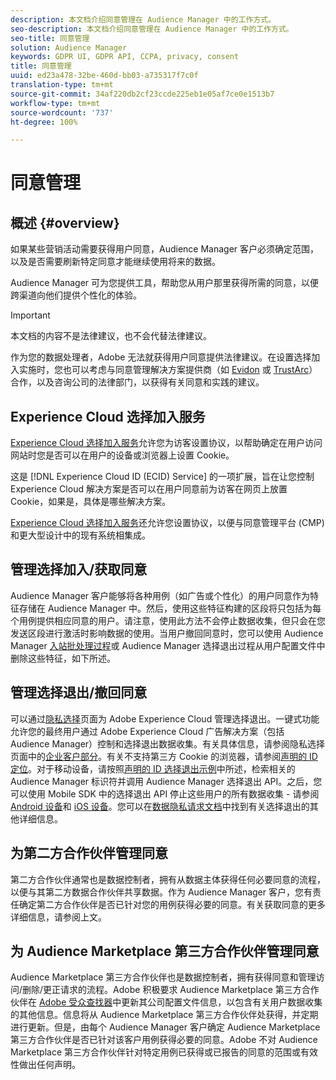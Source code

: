 ```yaml
---
description: 本文档介绍同意管理在 Audience Manager 中的工作方式。
seo-description: 本文档介绍同意管理在 Audience Manager 中的工作方式。
seo-title: 同意管理
solution: Audience Manager
keywords: GDPR UI, GDPR API, CCPA, privacy, consent
title: 同意管理
uuid: ed23a478-32be-460d-bb03-a735317f7c0f
translation-type: tm+mt
source-git-commit: 34af220db2cf23ccde225eb1e05af7ce0e1513b7
workflow-type: tm+mt
source-wordcount: '737'
ht-degree: 100%

---
```



# 同意管理

## 概述 {#overview}

如果某些营销活动需要获得用户同意，Audience Manager 客户必须确定范围，以及是否需要刷新特定同意才能继续使用将来的数据。

Audience Manager 可为您提供工具，帮助您从用户那里获得所需的同意，以便跨渠道向他们提供个性化的体验。

>[!IMPORTANT]
>
> 本文档的内容不是法律建议，也不会代替法律建议。
>
> 作为您的数据处理者，Adobe 无法就获得用户同意提供法律建议。在设置选择加入实施时，您也可以考虑与同意管理解决方案提供商（如 [Evidon](https://theblog.adobe.com/evidon-builds-gdpr-universal-consent-integration-with-launch-by-adobe/) 或 [TrustArc](https://theblog.adobe.com/trustarc-builds-consent-integration-launch-adobe/)）合作，以及咨询公司的法律部门，以获得有关同意和实践的建议。

## Experience Cloud 选择加入服务

[Experience Cloud 选择加入服务](https://docs.adobe.com/content/help/zh-Hans/id-service/using/implementation/opt-in-service/optin-overview.html)允许您为访客设置协议，以帮助确定在用户访问网站时您是否可以在用户的设备或浏览器上设置 Cookie。

这是 [!DNL Experience Cloud ID (ECID) Service] 的一项扩展，旨在让您控制 Experience Cloud 解决方案是否可以在用户同意前为访客在网页上放置 Cookie，如果是，具体是哪些解决方案。

[Experience Cloud 选择加入服务](https://docs.adobe.com/content/help/zh-Hans/id-service/using/implementation/opt-in-service/optin-overview.html)还允许您设置协议，以便与同意管理平台 (CMP) 和更大型设计中的现有系统相集成。

## 管理选择加入/获取同意

Audience Manager 客户能够将各种用例（如广告或个性化）的用户同意作为特征存储在 Audience Manager 中。然后，使用这些特征构建的区段将只包括为每个用例提供相应同意的用户。请注意，使用此方法不会停止数据收集，但只会在您发送区段进行激活时影响数据的使用。当用户撤回同意时，您可以使用 Audience Manager [入站批处理过程](../../integration/sending-audience-data/batch-data-transfer-explained/inbound-file-contents.md)或 Audience Manager 选择退出过程从用户配置文件中删除这些特征，如下所述。

## 管理选择退出/撤回同意

可以通过[隐私选择](https://www.adobe.com/cn/privacy/opt-out.html#customeruse)页面为 Adobe Experience Cloud 管理选择退出。一键式功能允许您的最终用户通过 Adobe Experience Cloud 广告解决方案（包括 Audience Manager）控制和选择退出数据收集。有关具体信息，请参阅隐私选择页面中的[企业客户部分](https://www.adobe.com/cn/privacy/opt-out.html#customeruse)。有关不支持第三方 Cookie 的浏览器，请参阅[声明的 ID 定位](../../features/declared-ids.md#declared-id-targeting)。对于移动设备，请按照[声明的 ID 选择退出示例](../../features/declared-ids.md#opt-out-examples)中所述，检索相关的 Audience Manager 标识符并调用 Audience Manager 选择退出 API。之后，您可以使用 Mobile SDK 中的选择退出 API 停止这些用户的所有数据收集 - 请参阅 [Android 设备](https://docs.adobe.com/content/help/zh-Hans/mobile-services/android/gdpr-privacy-android/privacy.html)和 [iOS 设备](https://docs.adobe.com/content/help/zh-Hans/mobile-services/ios/privacy-gdpr-ios/privacy.html)。您可以在[数据隐私请求文档](../../overview/data-security-and-privacy/data-privacy-requests.md)中找到有关选择退出的其他详细信息。

## 为第二方合作伙伴管理同意

第二方合作伙伴通常也是数据控制者，拥有从数据主体获得任何必要同意的流程，以便与其第二方数据合作伙伴共享数据。作为 Audience Manager 客户，您有责任确定第二方合作伙伴是否已针对您的用例获得必要的同意。有关获取同意的更多详细信息，请参阅上文。

## 为 Audience Marketplace 第三方合作伙伴管理同意

Audience Marketplace 第三方合作伙伴也是数据控制者，拥有获得同意和管理访问/删除/更正请求的流程。Adobe 积极要求 Audience Marketplace 第三方合作伙伴在 [Adobe 受众查找器](https://www.adobe-audience-finder.com/)中更新其公司配置文件信息，以包含有关用户数据收集的其他信息。信息将从 Audience Marketplace 第三方合作伙伴处获得，并定期进行更新。但是，由每个 Audience Manager 客户确定 Audience Marketplace 第三方合作伙伴是否已针对该客户用例获得必要的同意。Adobe 不对 Audience Marketplace 第三方合作伙伴针对特定用例已获得或已报告的同意的范围或有效性做出任何声明。
